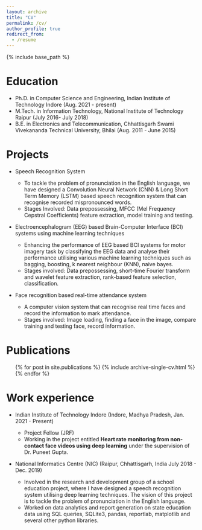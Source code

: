 ```yaml
---
layout: archive
title: "CV"
permalink: /cv/
author_profile: true
redirect_from:
  - /resume
---
```


{% include base_path %}

<!-- <embed src="../files/Fellowship_CV_Anup_Kumar_Gupta.pdf" type="application/pdf" /> -->

Education
=========
* Ph.D. in Computer Science and Engineering, Indian Institute of Technology Indore (Aug. 2021 - present)
* M.Tech. in Information Technology, National Institute of Technology Raipur (July 2016- July 2018)
* B.E. in Electronics and Telecommunication, Chhattisgarh Swami Vivekananda Technical University, Bhilai (Aug. 2011 - June 2015)


Projects
=========
* Speech Recognition System
  * To tackle the problem of pronunciation in the English language, we have designed a Convolution Neural Network (CNN) & Long Short Term Memory (LSTM) based speech recognition system that can recognise recorded mispronounced words.
  * Stages Involved: Data prepossessing, MFCC (Mel Frequency Cepstral Coefficients) feature extraction, model training and testing.
  
* Electroencephalogram (EEG) based Brain-Computer Interface (BCI) systems using machine learning techniques
  * Enhancing the performance of EEG based BCI systems for motor imagery task by classifying the EEG data and analyse their performance utilising various machine learning techniques such as bagging, boosting, k nearest neighbour (KNN), naive bayes.
  * Stages involved: Data prepossessing, short-time Fourier transform and wavelet feature extraction, rank-based feature selection, classification.

* Face recognition based real-time attendance system
  * A computer vision system that can recognise real time faces and record the information to mark attendance.
  * Stages involved: Image loading, finding a face in the image, compare training and testing face, record information.   


Publications
======
  <ul>{% for post in site.publications %}
    {% include archive-single-cv.html %}
  {% endfor %}</ul>

Work experience
===============

* Indian Institute of Technology Indore  (Indore, Madhya Pradesh, Jan. 2021 - Present)
  * Project Fellow (JRF)
  * Working in the project entitled **Heart rate monitoring from non-contact face videos using deep learning** under the supervision of Dr. Puneet Gupta.

* National Informatics Centre (NIC) (Raipur, Chhattisgarh, India July 2018 - Dec. 2019)
  * Involved in the research and development group of a school education project, where I have designed a speech recognition system utilising deep learning techniques. The vision of this project is to tackle the problem of pronunciation in the English language.
  * Worked on data analytics and report generation on state education data using SQL queries, SQLite3, pandas, reportlab, matplotlib and several other python libraries.
